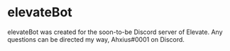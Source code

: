 # elevateBot
elevateBot was created for the soon-to-be Discord server of Elevate. Any questions can be directed my way, Ahxius#0001 on Discord.
